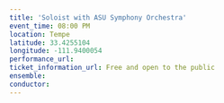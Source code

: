 ```yaml
---
title: 'Soloist with ASU Symphony Orchestra'
event_time: 08:00 PM
location: Tempe
latitude: 33.4255104
longitude: -111.9400054
performance_url: 
ticket_information_url: Free and open to the public
ensemble: 
conductor: 
---
```

